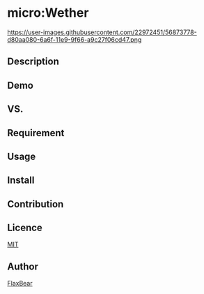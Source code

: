 micro:Wether
====
https://user-images.githubusercontent.com/22972451/56873778-d80aa080-6a6f-11e9-9f66-a9c27f06cd47.png

## Description

## Demo

## VS.

## Requirement

## Usage

## Install

## Contribution

## Licence

[MIT](https://github.com/tcnksm/tool/blob/master/LICENCE)

## Author

[FlaxBear](https://github.com/FlaxBear)
